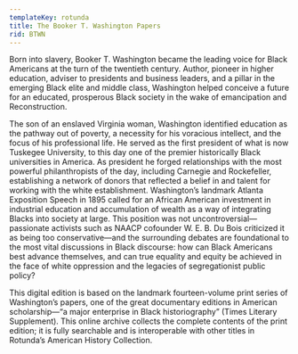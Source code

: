 ```yaml
---
templateKey: rotunda
title: The Booker T. Washington Papers
rid: BTWN
---
```

Born into slavery, Booker T. Washington became the leading voice for Black Americans at the turn of the twentieth century. Author, pioneer in higher education, adviser to presidents and business leaders, and a pillar in the emerging Black elite and middle class, Washington helped conceive a future for an educated, prosperous Black society in the wake of emancipation and Reconstruction.

The son of an enslaved Virginia woman, Washington identified education as the pathway out of poverty, a necessity for his voracious intellect, and the focus of his professional life. He served as the first president of what is now Tuskegee University, to this day one of the premier historically Black universities in America. As president he forged relationships with the most powerful philanthropists of the day, including Carnegie and Rockefeller, establishing a network of donors that reflected a belief in and talent for working with the white establishment. Washington’s landmark Atlanta Exposition Speech in 1895 called for an African American investment in industrial education and accumulation of wealth as a way of integrating Blacks into society at large. This position was not uncontroversial—passionate activists such as NAACP cofounder W. E. B. Du Bois criticized it as being too conservative—and the surrounding debates are foundational to the most vital discussions in Black discourse: how can Black Americans best advance themselves, and can true equality and equity be achieved in the face of white oppression and the legacies of segregationist public policy?

This digital edition is based on the landmark fourteen-volume print series of Washington’s papers, one of the great documentary editions in American scholarship—“a major enterprise in Black historiography” (Times Literary Supplement). This online archive collects the complete contents of the print edition; it is fully searchable and is interoperable with other titles in Rotunda’s American History Collection.